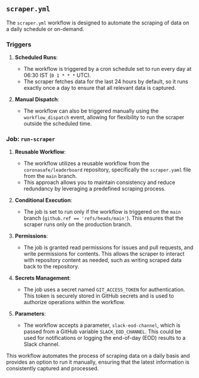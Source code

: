 ## `scraper.yml`

The `scraper.yml` workflow is designed to automate the scraping of data on a daily schedule or on-demand.

### Triggers

1. **Scheduled Runs**:
   - The workflow is triggered by a cron schedule set to run every day at 06:30 IST (`0 1 * * *` UTC).
   - The scraper fetches data for the last 24 hours by default, so it runs exactly once a day to ensure that all relevant data is captured.

2. **Manual Dispatch**:
   - The workflow can also be triggered manually using the `workflow_dispatch` event, allowing for flexibility to run the scraper outside the scheduled time.

### Job: `run-scraper`

1. **Reusable Workflow**:
   - The workflow utilizes a reusable workflow from the `coronasafe/leaderboard` repository, specifically the `scraper.yaml` file from the `main` branch.
   - This approach allows you to maintain consistency and reduce redundancy by leveraging a predefined scraping process.

2. **Conditional Execution**:
   - The job is set to run only if the workflow is triggered on the `main` branch (`github.ref == 'refs/heads/main'`). This ensures that the scraper runs only on the production branch.

3. **Permissions**:
   - The job is granted read permissions for issues and pull requests, and write permissions for contents. This allows the scraper to interact with repository content as needed, such as writing scraped data back to the repository.

4. **Secrets Management**:
   - The job uses a secret named `GIT_ACCESS_TOKEN` for authentication. This token is securely stored in GitHub secrets and is used to authorize operations within the workflow.

5. **Parameters**:
   - The workflow accepts a parameter, `slack-eod-channel`, which is passed from a GitHub variable `SLACK_EOD_CHANNEL`. This could be used for notifications or logging the end-of-day (EOD) results to a Slack channel.

This workflow automates the process of scraping data on a daily basis and provides an option to run it manually, ensuring that the latest information is consistently captured and processed.
